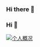 ### Hi there 👋
### Hi 👋

<a href="https://github.com/350887156" target="_blank">   
  <img src="https://github-readme-stats.vercel.app/api?username=350887156&show_icons=true&theme=monokai&count_private=true" alt="个人概况">
</a>

<!-- -->


